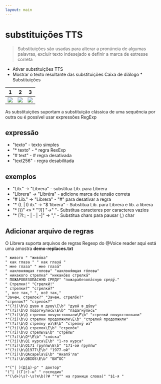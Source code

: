 ```yaml
---
layout: main
---
```


# substituições TTS

> Substituições são usadas para alterar a pronúncia de algumas palavras, excluir texto indesejado e definir a marca de estresse correta

* Ativar substituições TTS
* Mostrar o texto resultante das substituições
Caixa de diálogo * Substituições

|1|2|3|
|-|-|-|
|![](1.png)|![](2.png)|![](3.png)|

As substituições suportam a substituição clássica de uma sequência por outra ou é possível usar expressões RegExp

## expressão

* &quot;texto&quot; - texto simples
* &quot;* texto&quot; - * regra RexExp
* &quot;# text&quot; - # regra desativada
* &quot;text256&quot; - regra desabilitada

## exemplos

* &quot;Lib.&quot; -&gt; &quot;Librera&quot; - substitua Lib. para Librera
* &quot;Librera&quot; -&gt; &quot;Libréra&quot; - adicione marca de tensão correta
* &quot;# Lib.&quot; -&gt; &quot;Librera&quot; - &quot;#&quot; para desativar a regra
* &quot;* (L | l) ib.&quot; -&gt; &quot;$ 1ibrera&quot; - Substitua Lib. para Librera e lib. a librera
* &quot;* [()&quot; «» * ”“/[] &quot;-&gt;&quot; &quot;- Substitua caracteres por caracteres vazios
* &quot;* [?!:; - | - | -]&quot; -&gt; &quot;,&quot; - Substitua chars para pausar (,) char

## Adicionar arquivo de regras

O Librera suporta arquivos de regras Regexp do @Voice reader
aqui está uma amostra **demo-replaces.txt**

```
" живого " "живо́ва"
" как глаза " " как глаза́ "
" мне глаза" " мне глаза́"
" наклоняющая головы" "наклоня́ющая го́ловы"
" никакого стрелка" "никако́во стрелка́"
" ПОЖАРОБЕЗОПАСНУЮ СРЕДУ" "пожарабезопа́сную среду́."
" Стрелки!" "Стрелки́!"
" стрелки?" "стрелки́?"
", все так," ", всё так,"
"Зачем, стрелок?" "Зачем, стрело́к?"
"стрелок?" "стрело́к?"
*"(?i)\b\Q душа в душу\E\b" "душа́ в ду́шу"
*"(?i)\b\Q подогнулись\E\b" "падагну́лись"
*"(?i)\b\Q стрелки почувствовали\E\b" "стрелки́ почувствовали"
*"(?i)\b\Q стрелки продолжили\E\b" "стрелки́ продолжили"
*"(?i)\b\Q стрелку из\E\b" "стрелку́ из"
*"(?i)\b\Q стрелок\E\b" "стрело́к"
*"(?i)\b\Q стрелы\E\b" "стре́лы"
*"(?i)\b\Q*\E\b" "сно́ска"
*"(?i)\b\Q1 курса\E\b" "1-го курса"
*"(?i)\b\Q171 группы\E\b" "171-ой группы"
*"(?i)\b\Q1977\E\b" "1977-ой"
*"(?i)\b\QAcapela\E\b" "Акапэ́'ла"
*"(?i)\b\QBIOS\E\b" "БИ́“О́С"

*"(^| )(Д|д)-р" " доктор"
"(^| )(Г|г)-н" " господин"
*"(\d+)\s?-\s?я\b(?# ""я"" на границе слова)" "$1-я "
```

   
